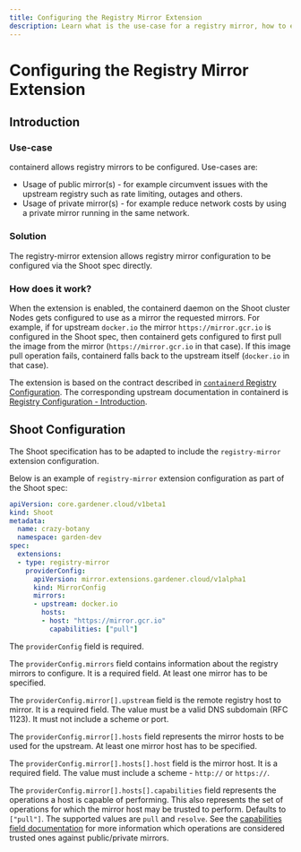 ```yaml
---
title: Configuring the Registry Mirror Extension
description: Learn what is the use-case for a registry mirror, how to enable and configure it
---
```


# Configuring the Registry Mirror Extension

## Introduction

### Use-case

containerd allows registry mirrors to be configured. Use-cases are:
- Usage of public mirror(s) - for example circumvent issues with the upstream registry such as rate limiting, outages and others.
- Usage of private mirror(s) - for example reduce network costs by using a private mirror running in the same network.

### Solution

The registry-mirror extension allows registry mirror configuration to be configured via the Shoot spec directly.

### How does it work?

When the extension is enabled, the containerd daemon on the Shoot cluster Nodes gets configured to use as a mirror the requested mirrors. For example, if for upstream `docker.io` the mirror `https://mirror.gcr.io` is configured in the Shoot spec, then containerd gets configured to first pull the image from the mirror (`https://mirror.gcr.io` in that case). If this image pull operation fails, containerd falls back to the upstream itself (`docker.io` in that case).

The extension is based on the contract described in [`containerd` Registry Configuration](https://github.com/gardener/gardener/blob/v1.87.0/docs/usage/containerd-registry-configuration.md). The corresponding upstream documentation in containerd is [Registry Configuration - Introduction](https://github.com/containerd/containerd/blob/v1.7.0/docs/hosts.md).

## Shoot Configuration

The Shoot specification has to be adapted to include the `registry-mirror` extension configuration.

Below is an example of `registry-mirror` extension configuration as part of the Shoot spec:

```yaml
apiVersion: core.gardener.cloud/v1beta1
kind: Shoot
metadata:
  name: crazy-botany
  namespace: garden-dev
spec:
  extensions:
  - type: registry-mirror
    providerConfig:
      apiVersion: mirror.extensions.gardener.cloud/v1alpha1
      kind: MirrorConfig
      mirrors:
      - upstream: docker.io
        hosts:
        - host: "https://mirror.gcr.io"
          capabilities: ["pull"]
```

The `providerConfig` field is required.

The `providerConfig.mirrors` field contains information about the registry mirrors to configure. It is a required field. At least one mirror has to be specified.

The `providerConfig.mirror[].upstream` field is the remote registry host to mirror. It is a required field.
The value must be a valid DNS subdomain (RFC 1123). It must not include a scheme or port.

The `providerConfig.mirror[].hosts` field represents the mirror hosts to be used for the upstream. At least one mirror host has to be specified.

The `providerConfig.mirror[].hosts[].host` field is the mirror host. It is a required field.
The value must include a scheme - `http://` or `https://`.

The `providerConfig.mirror[].hosts[].capabilities` field represents the operations a host is capable of performing. This also represents the set of operations for which the mirror host may be trusted to perform. Defaults to `["pull"]`. The supported values are `pull` and `resolve`.
See the [capabilities field documentation](https://github.com/containerd/containerd/blob/v1.7.0/docs/hosts.md#capabilities-field) for more information which operations are considered trusted ones against public/private mirrors.
